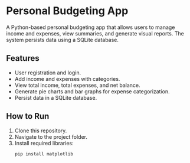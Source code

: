 # Personal Budgeting App

A Python-based personal budgeting app that allows users to manage income and expenses, view summaries, and generate visual reports. The system persists data using a SQLite database.

## Features
- User registration and login.
- Add income and expenses with categories.
- View total income, total expenses, and net balance.
- Generate pie charts and bar graphs for expense categorization.
- Persist data in a SQLite database.

## How to Run
1. Clone this repository.
2. Navigate to the project folder.
3. Install required libraries:
   ```bash
   pip install matplotlib